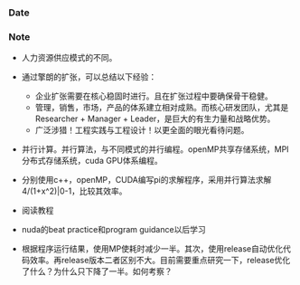### Date

### Note
- 人力资源供应模式的不同。
- 通过擎朗的扩张，可以总结以下经验：
	- 企业扩张需要在核心稳固时进行。且在扩张过程中要确保骨干稳健。
	- 管理，销售，市场，产品的体系建立相对成熟。而核心研发团队，尤其是Researcher + Manager + Leader，是巨大的有生力量和战略优势。
	- 广泛涉猎！工程实践与工程设计！以更全面的眼光看待问题。
- 并行计算。并行算法，与不同模式的并行编程。openMP共享存储系统，MPI分布式存储系统，cuda GPU体系编程。


- 分别使用c++，openMP，CUDA编写pi的求解程序，采用并行算法求解4/(1+x^2)|0-1，比较其效率。
- 阅读教程
- nuda的beat practice和program guidance以后学习
- 根据程序运行结果，使用MP使耗时减少一半。其次，使用release自动优化代码效率。再release版本二者区别不大。目前需要重点研究一下，release优化了什么？为什么只下降了一半。如何考察？

